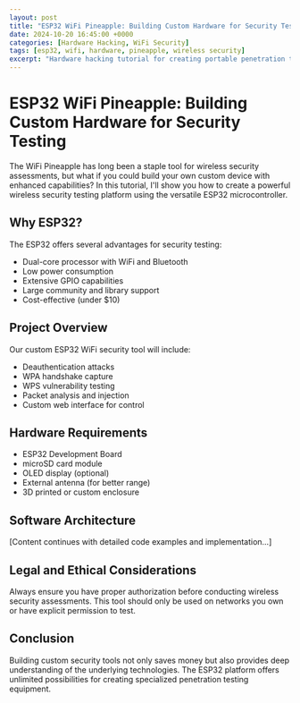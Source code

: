 ```yaml
---
layout: post
title: "ESP32 WiFi Pineapple: Building Custom Hardware for Security Testing"
date: 2024-10-20 16:45:00 +0000
categories: [Hardware Hacking, WiFi Security]
tags: [esp32, wifi, hardware, pineapple, wireless security]
excerpt: "Hardware hacking tutorial for creating portable penetration testing devices using ESP32 microcontrollers. Build your own WiFi Pineapple alternative."
---
```


# ESP32 WiFi Pineapple: Building Custom Hardware for Security Testing

The WiFi Pineapple has long been a staple tool for wireless security assessments, but what if you could build your own custom device with enhanced capabilities? In this tutorial, I'll show you how to create a powerful wireless security testing platform using the versatile ESP32 microcontroller.

## Why ESP32?

The ESP32 offers several advantages for security testing:
- Dual-core processor with WiFi and Bluetooth
- Low power consumption
- Extensive GPIO capabilities
- Large community and library support
- Cost-effective (under $10)

## Project Overview

Our custom ESP32 WiFi security tool will include:
- Deauthentication attacks
- WPA handshake capture
- WPS vulnerability testing
- Packet analysis and injection
- Custom web interface for control

## Hardware Requirements

- ESP32 Development Board
- microSD card module
- OLED display (optional)
- External antenna (for better range)
- 3D printed or custom enclosure

## Software Architecture

[Content continues with detailed code examples and implementation...]

## Legal and Ethical Considerations

Always ensure you have proper authorization before conducting wireless security assessments. This tool should only be used on networks you own or have explicit permission to test.

## Conclusion

Building custom security tools not only saves money but also provides deep understanding of the underlying technologies. The ESP32 platform offers unlimited possibilities for creating specialized penetration testing equipment.
